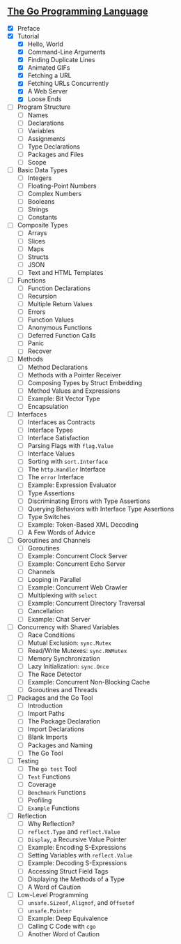 
## [The Go Programming Language](http://www.gopl.io)

 - [x] Preface
 - [x] Tutorial
     - [x] Hello, World
     - [x] Command-Line Arguments
     - [x] Finding Duplicate Lines
     - [x] Animated GIFs
     - [x] Fetching a URL
     - [x] Fetching URLs Concurrently
     - [x] A Web Server
     - [x] Loose Ends
 - [ ] Program Structure
     - [ ] Names
     - [ ] Declarations
     - [ ] Variables
     - [ ] Assignments
     - [ ] Type Declarations
     - [ ] Packages and Files
     - [ ] Scope
 - [ ] Basic Data Types
     - [ ] Integers
     - [ ] Floating-Point Numbers
     - [ ] Complex Numbers
     - [ ] Booleans
     - [ ] Strings
     - [ ] Constants
 - [ ] Composite Types
     - [ ] Arrays
     - [ ] Slices
     - [ ] Maps
     - [ ] Structs
     - [ ] JSON
     - [ ] Text and HTML Templates
 - [ ] Functions
     - [ ] Function Declarations
     - [ ] Recursion
     - [ ] Multiple Return Values
     - [ ] Errors
     - [ ] Function Values
     - [ ] Anonymous Functions
     - [ ] Deferred Function Calls
     - [ ] Panic
     - [ ] Recover
 - [ ] Methods
     - [ ] Method Declarations
     - [ ] Methods with a Pointer Receiver
     - [ ] Composing Types by Struct Embedding
     - [ ] Method Values and Expressions
     - [ ] Example: Bit Vector Type
     - [ ] Encapsulation
 - [ ] Interfaces
     - [ ] Interfaces as Contracts
     - [ ] Interface Types
     - [ ] Interface Satisfaction
     - [ ] Parsing Flags with `flag.Value`
     - [ ] Interface Values
     - [ ] Sorting with `sort.Interface`
     - [ ] The `http.Handler` Interface
     - [ ] The `error` Interface
     - [ ] Example: Expression Evaluator
     - [ ] Type Assertions
     - [ ] Discriminating Errors with Type Assertions
     - [ ] Querying Behaviors with Interface Type Assertions
     - [ ] Type Switches
     - [ ] Example: Token-Based XML Decoding
     - [ ] A Few Words of Advice
 - [ ] Goroutines and Channels
     - [ ] Goroutines
     - [ ] Example: Concurrent Clock Server
     - [ ] Example: Concurrent Echo Server
     - [ ] Channels
     - [ ] Looping in Parallel
     - [ ] Example: Concurrent Web Crawler
     - [ ] Multiplexing with `select`
     - [ ] Example: Concurrent Directory Traversal
     - [ ] Cancellation
     - [ ] Example: Chat Server
 - [ ] Concurrency with Shared Variables
     - [ ] Race Conditions
     - [ ] Mutual Exclusion: `sync.Mutex`
     - [ ] Read/Write Mutexes: `sync.RWMutex`
     - [ ] Memory Synchronization
     - [ ] Lazy Initialization: `sync.Once`
     - [ ] The Race Detector
     - [ ] Example: Concurrent Non-Blocking Cache
     - [ ] Goroutines and Threads
 - [ ] Packages and the Go Tool
     - [ ] Introduction
     - [ ] Import Paths
     - [ ] The Package Declaration
     - [ ] Import Declarations
     - [ ] Blank Imports
     - [ ] Packages and Naming
     - [ ] The Go Tool
 - [ ] Testing
     - [ ] The `go test` Tool
     - [ ] `Test` Functions
     - [ ] Coverage
     - [ ] `Benchmark` Functions
     - [ ] Profiling
     - [ ] `Example` Functions
 - [ ] Reflection
     - [ ] Why Reflection?
     - [ ] `reflect.Type` and `reflect.Value`
     - [ ] `Display`, a Recursive Value Pointer
     - [ ] Example: Encoding S-Expressions
     - [ ] Setting Variables with `reflect.Value`
     - [ ] Example: Decoding S-Expressions
     - [ ] Accessing Struct Field Tags
     - [ ] Displaying the Methods of a Type
     - [ ] A Word of Caution
 - [ ] Low-Level Programming
     - [ ] `unsafe.Sizeof`, `Alignof`, and `Offsetof`
     - [ ] `unsafe.Pointer`
     - [ ] Example: Deep Equivalence
     - [ ] Calling C Code with `cgo`
     - [ ] Another Word of Caution
